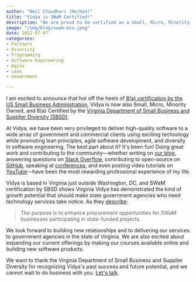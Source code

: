 ```yaml
---
author: "Neil Chaudhuri (He/Him)"
title: "Vidya is SWaM Certified!"
description: "We are proud to be certified as a Small, Micro, Minority Owned, and 8(a) business by the Virginia Department of Small Business and Supplier Diversity."
image: "/img/blog/swam-min.jpeg"
date: 2022-07-07
categories: 
- Partners
- Diversity
- Programming
- Software Engineering
- Agile
- Lean
- Government

---
```


I am excited to announce that hot off the heels of [8(a) certification by the US Small Business Administration](/blog/vidya-is-8a-certified-by-us-small-business-administration),
Vidya is now also Small, Micro, Minority Owned, and 8(a) Certified by the [Virginia Department of Small Business and Supplier Diversity (SBSD)](https://www.sbsd.virginia.gov/certification-division/swam/).

At Vidya, we have been very privileged to deliver high-quality software to a wide array of government and commercial clients
using exciting technology while promoting lean principles, agile software development,
and diversity in software engineering. The best part about it? It's been fun! Doing great work and contributing to the community—whether 
writing on [our blog](/blog/), answering questions on [Stack Overflow](http://stackoverflow.com/users/1347281/vidya),
contributing to open-source on [GitHub](https://github.com/VidyaSource), 
speaking at [conferences](/blog/speaking-at-code-writers-workshop-2017/), and even posting video tutorials on 
[YouTube](https://www.youtube.com/channel/UC24LVc8Bb65SF6LW-SLog9A)—have been the most rewarding professional experience of my life.  

Vidya is based in Virginia just outside Washington, DC, and SWaM certification by SBSD shows Virginia Vidya has demonstrated the kind of growth potential that should make state government agencies 
who need technology services take notice. As they [describe](https://www.sbsd.virginia.gov/certification-division/swam/):

> The purpose is to enhance procurement opportunities for SWaM businesses participating in state-funded projects.

We look forward to building new relationships and to delivering our services to government agencies in the state of Virginia. We are also excited about expanding
our current offerings by making our courses available online and building new software products.

We want to thank the Virginia Department of Small Business and Supplier Diversity for recognizing Vidya's past success and future potential, and we cannot wait to do business
with you. [Let's talk](/contact).

<PostImage alt="Virginia Department of Small Business and Supplier Diversity Small, Micro, Minority Owned, and 8(a) Certified" src="/img/certifications/swam.jpeg" width="351" height="136" />
